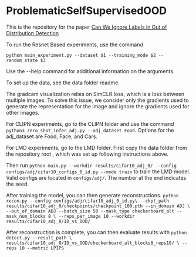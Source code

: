 # ProblematicSelfSupervisedOOD

This is the repository for the paper [Can We Ignore Labels in Out of Distribution Detection](https://openreview.net/forum?id=falBlwUsIH)


To run the Resnet Based experiments, use the command 

```python main_experiment.py --dataset $1 --training_mode $2 --random_state $3```

Use the --help command for additional information on the arguments. 

To set up the data, see the data folder readme. 

The gradcam visualization relies on SimCLR loss, which is a loss between multiple images. 
To solve this issue, we consider only the gradients used to generate the representation
for the image and ignore the gradients used for other images.  

For CLIPN experiments, go to the CLIPN folder and use the command ```python3 zero_shot_infer_adj.py --adj_dataset Food```. 
Options for the adj_dataset are Food, Face, and Cars. 

For LMD experiments, go to the LMD folder. First copy the data folder from the repository root
, which was set up following instructions above. 

Then run ```python main.py --workdir results/cifar10_adj_0/ --config configs/adj/cifar10_configs_0_id.py --mode train```
to train the LMD model. Valid configs are located in ```configs/adj/```. The number at the end indicates the seed. 

After training the model, you can then generate reconstructions.   ```python recon.py --config configs/adj/cifar10_adj_0_id.py\
  --ckpt_path results/cifar10_adj_0/checkpoints/checkpoint_100.pth --in_domain ADJ \
  --out_of_domain ADJ --batch_size 50 --mask_type checkerboard_alt --mask_num_blocks 8 \
  --reps_per_image 10 --workdir results/cifar10_adj_0/ID_vs_OOD/```

After reconstruction is complete, you can then evaluate results with ```python detect.py --result_path \
results/cifar10_adj_0/ID_vs_OOD/checkerboard_alt_blocks8_reps10/ \
--reps 10 --metric LPIPS```